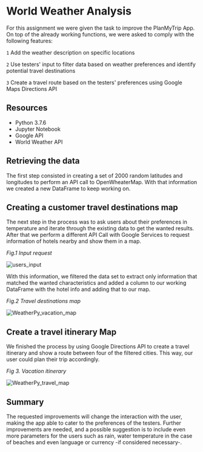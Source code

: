 # World Weather Analysis

For this assignment we were given the task to improve the PlanMyTrip App. On top of the already working functions, we were asked to comply with the following features:

`1` Add the weather description on specific locations

`2` Use testers' input to filter data based on weather preferences and identify potential travel destinations

`3` Create a travel route based on the testers' preferences using Google Maps Directions API

## Resources
- Python 3.7.6
- Jupyter Notebook
- Google API
- World Weather API


## Retrieving the data
The first step consisted in creating a set of 2000 random latitudes and longitudes to perform an API call to OpenWheaterMap. With that information we created a new DataFrame to keep working on.

## Creating a customer travel destinations map
The next step in the process was to ask users about their preferences in temperature and iterate through the existing data to get the wanted results. After that we perform a different API Call with Google Services to request information of hotels nearby and show them in a map. 

*Fig.1 Input request*

![users_input](https://user-images.githubusercontent.com/22451540/188752500-278155d8-3d2a-45f6-b85f-8a932bbc5b14.PNG)

With this information, we filtered the data set to extract only information that matched the wanted characteristics and added a column to our working DataFrame with the hotel info and adding that to our map.

*Fig.2 Travel destinations map*

![WeatherPy_vacation_map](https://user-images.githubusercontent.com/22451540/152891588-999486e7-8ff3-4103-90ec-18e23d5650c5.PNG)

## Create a travel itinerary Map
We finished the process by using Google Directions API to create a travel itinerary and show a route between four of the filtered cities. This way, our user could plan their trip accordingly.

*Fig 3. Vacation itinerary*

![WeatherPy_travel_map](https://user-images.githubusercontent.com/22451540/152891729-70c01b7d-c38f-400f-b7fc-44bbafbc099f.PNG)

## Summary
The requested improvements will change the interaction with the user, making the app able to cater to the preferences of the testers. 
Further improvements are needed, and a possible suggestion is to include even more parameters for the users such as rain, water temperature in the case of beaches and even language or currency -if considered necessary-.
